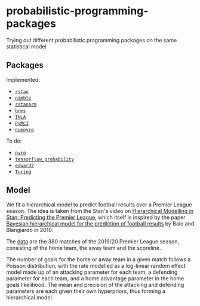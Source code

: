 # probabilistic-programming-packages
Trying out different probabilistic programming packages on the same statistical model

## Packages
Implemented:
- [`rstan`](https://mc-stan.org/rstan/)
- [`nimble`](https://r-nimble.org)
- [`rstanarm`](https://mc-stan.org/rstanarm/)
- [`brms`](https://paul-buerkner.github.io/brms/)
- [`INLA`](https://www.r-inla.org)
- [`PyMC3`](http://docs.pymc.io)
- [`numpyro`](http://num.pyro.ai/)

To do:
- [`pyro`](http://pyro.ai)
- [`tensorflow_probability`](https://www.tensorflow.org/probability/)
- [`edward2`](https://github.com/google/edward2)
- [`Turing`](https://turing.ml/)

## Model
We fit a hierarchical model to predict football results over a Premier League season. The idea is taken from the Stan's video on [Hierarchical Modelling in Stan: Predicting the Premier League](https://www.youtube.com/watch?v=dNZQrcAjgXQ), which itself is inspired by the paper [Bayesian hierarchical model for the prediction of
football results](https://discovery.ucl.ac.uk/id/eprint/16040/1/16040.pdf) by Baio and Blangiardo in 2010.

The [data](https://github.com/openfootball/england) are the 380 matches of the 2019/20 Premier League season, consisting of the home team, the away team and the scoreline.

The number of goals for the home or away team in a given match follows a Poisson distribution, with the rate modelled as a log-linear random effect model made up of an attacking parameter for each team, a defending parameter for each team, and a home advantage parameter in the home goals likelihood. The mean and precision of the attacking and defending parameters are each given their own hyperpriors, thus forming a hierarchical model.
